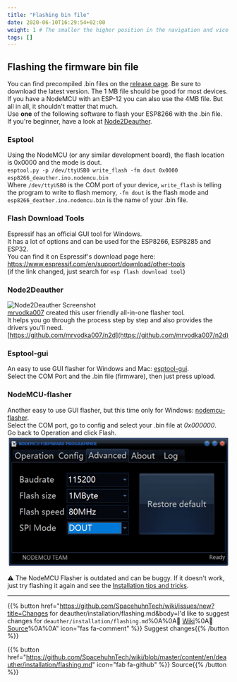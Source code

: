 ```yaml
---
title: "Flashing bin file"
date: 2020-06-10T16:29:54+02:00
weight: 1 # The smaller the higher position in the navigation and vice versa
tags: []
---
```


## Flashing the firmware bin file
You can find precompiled .bin files on the [release page](https://github.com/spacehuhn/esp8266_deauther/releases). Be sure to download the latest version. The 1 MB file should be good for most devices. If you have a NodeMCU with an ESP-12 you can also use the 4MB file. But all in all, it shouldn't matter that much.  
Use **one** of the following software to flash your ESP8266 with the .bin file.  
If you're beginner, have a look at [Node2Deauther](#node2deauther).  

### Esptool
Using the NodeMCU (or any similar development board), the flash location is 0x0000 and the mode is dout.  
`esptool.py -p /dev/ttyUSB0 write_flash -fm dout 0x0000 esp8266_deauther.ino.nodemcu.bin`  
Where `/dev/ttyUSB0` is the COM port of your device, `write_flash` is telling the program to write to flash memory, `-fm dout` is the flash mode and `esp8266_deather.ino.nodemcu.bin` is the name of your .bin file. 

### Flash Download Tools
Espressif has an official GUI tool for Windows.  
It has a lot of options and can be used for the ESP8266, ESP8285 and ESP32.  
You can find it on Espressif's download page here: https://www.espressif.com/en/support/download/other-tools  
(if the link changed, just search for `esp flash download tool`)  

### Node2Deauther
![Node2Deauther Screenshot](https://raw.githubusercontent.com/mrvodka007/n2d/master/Preview-IMG/ScreenShot1.PNG)  
[mrvodka007](https://github.com/mrvodka007) created this user friendly all-in-one flasher tool.  
It helps you go through the process step by step and also provides the drivers you'll need.  
[https://github.com/mrvodka007/n2d](https://github.com/mrvodka007/n2d)

### Esptool-gui
An easy to use GUI flasher for Windows and Mac: [esptool-gui](https://github.com/Rodmg/esptool-gui).  
Select the COM Port and the .bin file (firmware), then just press upload.  

### NodeMCU-flasher
Another easy to use GUI flasher, but this time only for Windows: [nodemcu-flasher](https://github.com/nodemcu/nodemcu-flasher).  
Select the COM port, go to config and select your .bin file at *0x000000*.   
Go back to Operation and click Flash.  
![Recommended Flash settings NodeMCU Flasher](/media/deauther/flash_settings_nodemcu_flasher.jpg?height=400px)  

⚠️ The NodeMCU Flasher is outdated and can be buggy. If it doesn't work, just try flashing it again and see the [Installation tips and tricks](#installation-tips-and-tricks).  

---

{{% button href="https://github.com/SpacehuhnTech/wiki/issues/new?title=Changes for deauther/installation/flashing.md&body=I'd like to suggest changes for `deauther/installation/flashing.md`%0A%0A:link: [Wiki](https://spacehuhn.wiki/deauther/installation/flashing)%0A:link: [Source](https://github.com/SpacehuhnTech/wiki/blob/master/content/en/deauther/installation/flashing.md)%0A%0A<!-- Describe your desired changes -->" icon="fas fa-comment" %}}&nbsp;Suggest changes{{% /button %}}

{{% button href="https://github.com/SpacehuhnTech/wiki/blob/master/content/en/deauther/installation/flashing.md" icon="fab fa-github" %}}&nbsp;Source{{% /button %}}